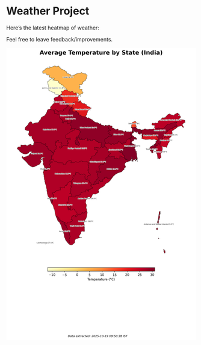 # Weather Project

Here’s the latest heatmap of weather:

Feel free to leave feedback/improvements.

![India Heatmap](docs/assets/india_heatmap.png?v=F46718)
